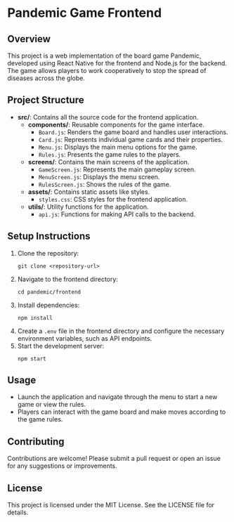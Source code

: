 # Pandemic Game Frontend

## Overview
This project is a web implementation of the board game Pandemic, developed using React Native for the frontend and Node.js for the backend. The game allows players to work cooperatively to stop the spread of diseases across the globe.

## Project Structure
- **src/**: Contains all the source code for the frontend application.
  - **components/**: Reusable components for the game interface.
    - `Board.js`: Renders the game board and handles user interactions.
    - `Card.js`: Represents individual game cards and their properties.
    - `Menu.js`: Displays the main menu options for the game.
    - `Rules.js`: Presents the game rules to the players.
  - **screens/**: Contains the main screens of the application.
    - `GameScreen.js`: Represents the main gameplay screen.
    - `MenuScreen.js`: Displays the menu screen.
    - `RulesScreen.js`: Shows the rules of the game.
  - **assets/**: Contains static assets like styles.
    - `styles.css`: CSS styles for the frontend application.
  - **utils/**: Utility functions for the application.
    - `api.js`: Functions for making API calls to the backend.

## Setup Instructions
1. Clone the repository:
   ```
   git clone <repository-url>
   ```
2. Navigate to the frontend directory:
   ```
   cd pandemic/frontend
   ```
3. Install dependencies:
   ```
   npm install
   ```
4. Create a `.env` file in the frontend directory and configure the necessary environment variables, such as API endpoints.
5. Start the development server:
   ```
   npm start
   ```

## Usage
- Launch the application and navigate through the menu to start a new game or view the rules.
- Players can interact with the game board and make moves according to the game rules.

## Contributing
Contributions are welcome! Please submit a pull request or open an issue for any suggestions or improvements.

## License
This project is licensed under the MIT License. See the LICENSE file for details.